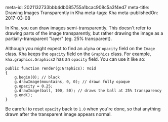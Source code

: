 meta-id: 2021132733bbb4db085755a1bcac908c5a3f4ed7
meta-title: Drawing Images Transparently in Kha
meta-tags: Kha
meta-publishedOn: 2017-03-08

In Kha, you can draw images semi-transparently. This doesn't refer to drawing parts of the image transparently, but rather drawing the image as a partially-transparent "layer" (eg. 25% transparent).

Although you might expect to find an `alpha` or `opacity` field on the `Image` class. Kha keeps the `opacity` field on the `Graphics` class. For example, `kha.graphics.Graphics2` has an `opacity` field. You can use it like so: 

```
public function render(g:Graphics): Void
{
	g.begin(0); // black
	g.drawImage(mountains, 0, 0); // drawn fully opaque
	g.opacity = 0.25;
	g.drawImage(ball, 100, 50); // draws the ball at 25% transparency
	g.end();
}
```

Be careful to reset `opacity` back to `1.0` when you're done, so that anything drawn after the transparent image appears normal.